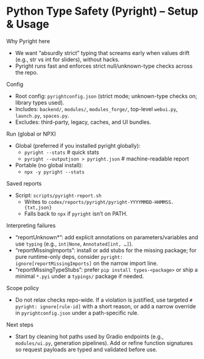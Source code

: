 Python Type Safety (Pyright) – Setup & Usage
===========================================

Why Pyright here
- We want “absurdly strict” typing that screams early when values drift (e.g., str vs int for sliders), without hacks.
- Pyright runs fast and enforces strict null/unknown-type checks across the repo.

Config
- Root config: `pyrightconfig.json` (strict mode; unknown-type checks on; library types used).
- Includes: `backend/`, `modules/`, `modules_forge/`, top-level `webui.py`, `launch.py`, `spaces.py`.
- Excludes: third-party, legacy, caches, and UI bundles.

Run (global or NPX)
- Global (preferred if you installed pyright globally):
  - `pyright --stats`  # quick stats
  - `pyright --outputjson > pyright.json`  # machine-readable report
- Portable (no global install):
  - `npx -y pyright --stats`

Saved reports
- Script: `scripts/pyright-report.sh`
  - Writes to `codex/reports/pyright/pyright-YYYYMMDD-HHMMSS.{txt,json}`
  - Falls back to `npx` if `pyright` isn’t on PATH.

Interpreting failures
- “reportUnknown*”: add explicit annotations on parameters/variables and use `typing` (e.g., `int|None`, `Annotated[int, …]`).
- “reportMissingImports”: install or add stubs for the missing package; for pure runtime-only deps, consider `pyright: ignore[reportMissingImports]` on the narrow import line.
- “reportMissingTypeStubs”: prefer `pip install types-<package>` or ship a minimal `*.pyi` under a `typings/` package if needed.

Scope policy
- Do not relax checks repo-wide. If a violation is justified, use targeted `# pyright: ignore[rule-id]` with a short reason, or add a narrow override in `pyrightconfig.json` under a path-specific rule.

Next steps
- Start by cleaning hot paths used by Gradio endpoints (e.g., `modules/ui.py`, generation pipelines). Add or refine function signatures so request payloads are typed and validated before use.

